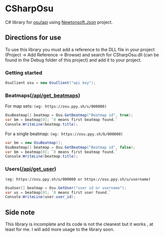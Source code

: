 # CSharpOsu
C# library for [osu!api](https://github.com/ppy/osu-api/wiki)
using [Newtonsoft.Json](https://github.com/JamesNK/Newtonsoft.Json)
project.

## Directions for use
To use this library you must add a reference to the DLL file in your project (Project -> Add Reference -> Browse) and search for CSharpOsu.dll (can be found in the Debug folder of this project) and add it to your project.

### Getting started
```c#
OsuClient osu = new OsuClient("api key");
```

### Beatmaps([/api/get_beatmaps](https://github.com/ppy/osu-api/wiki#apiget_beatmaps))
For map sets: `(eg: https://osu.ppy.sh/s/000000)`
``` c#
OsuBeatmap[] beatmap = Osu.GetBeatmap("Beatmap id", true);
var bm = beatmap[0]; `0 means first beatmap found.`
Console.WriteLine(beatmap.title);
```
For a single beatmap: `(eg: https://osu.ppy.sh/b/000000)`
``` c#
var bm = new OsuBeatmap();
OsuBeatmap[] beatmap = Osu.GetBeatmap("Beatmap id", false);
var bm = beatmap[0]; `0 means first beatmap found.`
Console.WriteLine(beatmap.title);
```

### Users([/api/get_user](https://github.com/ppy/osu-api/wiki#apiget_user))
`(eg: https://osu.ppy.sh/u/000000 or https://osu.ppy.sh/u/username)`
```c#
OsuUser[] beatmap = Osu.GetUser("user id or username");
var us = beatmap[0]; `0 means first user found.`
Console.WriteLine(user.user_id);
```

## Side note
This library is incomplete and its code is not the cleanest but it works ,
at least for me. I will add more usage to the library soon.
